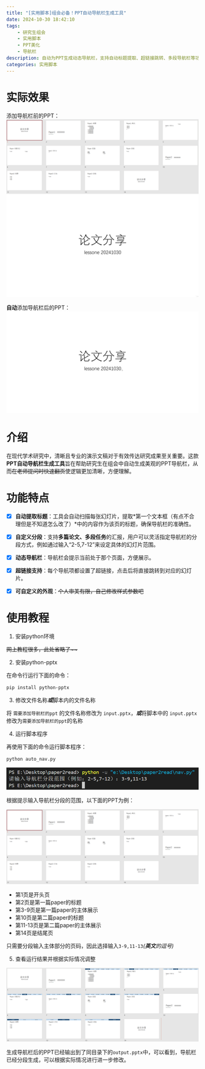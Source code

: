 ```yaml
---
title: "[实用脚本]组会必备！PPT自动导航栏生成工具"
date: 2024-10-30 18:42:10
tags:
    - 研究生组会
    - 实用脚本
    - PPT美化
    - 导航栏
description: 自动为PPT生成动态导航栏，支持自动标题提取、超链接跳转、多段导航栏等功能
categories: 实用脚本
---
```


# 实际效果

添加导航栏前的PPT：
![PPT before](pic/image.png)
![demo](pic/before.gif)

**自动**添加导航栏后的PPT：
![demo](pic/after.gif)

# 介绍

在现代学术研究中，清晰且专业的演示文稿对于有效传达研究成果至关重要。这款**PPT自动导航栏生成工具**旨在帮助研究生在组会中自动生成美观的PPT导航栏，从而~~在老师提问时快速翻页~~使逻辑更加清晰，方便理解。

# 功能特点

- [x] **自动提取标题**：工具会自动扫描每张幻灯片，提取*第一个文本框（有点不合理但是不知道怎么改了）*中的内容作为该页的标题，确保导航栏的准确性。

- [x] **自定义分段**：支持**多篇论文、多段任务**的汇报，用户可以灵活指定导航栏的分段方式，例如通过输入“2-5,7-12”来设定具体的幻灯片范围。

- [x] **动态导航栏**：导航栏会提示当前处于那个页面，方便展示。

- [x] **超链接支持**：每个导航项都设置了超链接，点击后将直接跳转到对应的幻灯片。

- [x] **可自定义的外观**：~~个人审美有限，自己修改样式参数吧~~

# 使用教程

1. 安装python环境

~~网上教程很多，此处省略了\~\~~~

2. 安装python-pptx

在命令行运行下面的命令：
``` bash
pip install python-pptx
```

3. 修改文件名称***或***脚本内的文件名称

将 `需要添加导航栏的ppt` 的文件名称修改为 `input.pptx`，***或***将脚本中的 `input.pptx`修改为`需要添加导航栏的ppt`的名称

4. 运行脚本程序

再使用下面的命令运行脚本程序：

``` bash
python auto_nav.py
```

![程序提示](pic/image-1.png)

根据提示输入导航栏分段的范围，以下面的PPT为例：

![PPT before](pic/image.png)

- 第1页是开头页
- 第2页是第一篇paper的标题
- 第3-9页是第一篇paper的主体展示
- 第10页是第二篇paper的标题
- 第11-13页是第二篇paper的主体展示
- 第14页是结尾页

只需要分段输入主体部分的页码，因此选择输入`3-9,11-13`*(**英文**的逗号)*

5. 查看运行结果并根据实际情况调整

![PPT after](pic/image-2.png)

生成导航栏后的PPT已经输出到了同目录下的`output.pptx`中，可以看到，导航栏已经分段生成，可以根据实际情况进行进一步修改。
